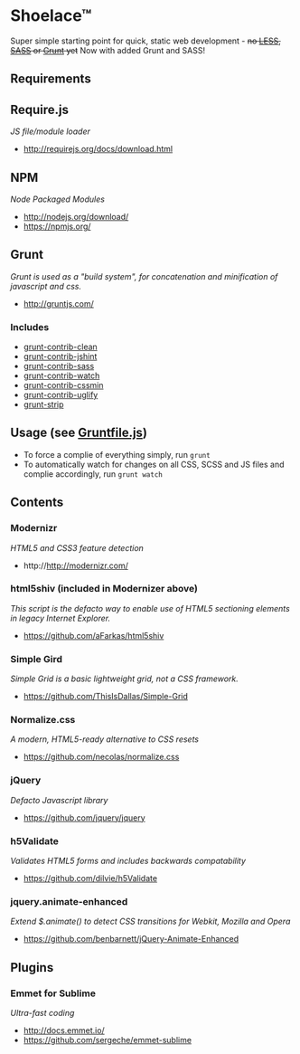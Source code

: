 Shoelace™
=====

Super simple starting point for quick, static web development - ~~no [LESS](http://lesscss.org/), [SASS](http://sass-lang.com/) or [Grunt](http://gruntjs.com/) yet~~ Now with added Grunt and SASS!

## Requirements

## Require.js
*JS file/module loader*
* http://requirejs.org/docs/download.html

## NPM
*Node Packaged Modules*
* http://nodejs.org/download/
* https://npmjs.org/

## Grunt
*Grunt is used as a "build system", for concatenation and minification of javascript and css.*
* http://gruntjs.com/

### Includes
* [grunt-contrib-clean](https://github.com/gruntjs/grunt-contrib-clean)
* [grunt-contrib-jshint](https://github.com/gruntjs/grunt-contrib-jshint)
* [grunt-contrib-sass](https://github.com/gruntjs/grunt-contrib-sass)
* [grunt-contrib-watch](https://github.com/gruntjs/grunt-contrib-watch)
* [grunt-contrib-cssmin](https://github.com/gruntjs/grunt-contrib-cssmin)
* [grunt-contrib-uglify](https://github.com/gruntjs/grunt-contrib-uglify)
* [grunt-strip](https://github.com/jsoverson/grunt-strip)

## Usage (see [Gruntfile.js](Gruntfile.js))
* To force a complie of everything simply, run `grunt`
* To automatically watch for changes on all CSS, SCSS and JS files and complie accordingly, run `grunt watch`

## Contents

### Modernizr
*HTML5 and CSS3 feature detection*
* http://http://modernizr.com/

### html5shiv (included in Modernizer above)
*This script is the defacto way to enable use of HTML5 sectioning elements in legacy Internet Explorer.*
* https://github.com/aFarkas/html5shiv

### Simple Gird
*Simple Grid is a basic lightweight grid, not a CSS framework.*
* https://github.com/ThisIsDallas/Simple-Grid

### Normalize.css
*A modern, HTML5-ready alternative to CSS resets*
* https://github.com/necolas/normalize.css

### jQuery
*Defacto Javascript library*
* https://github.com/jquery/jquery

### h5Validate
*Validates HTML5 forms and includes backwards compatability*
* https://github.com/dilvie/h5Validate

### jquery.animate-enhanced
*Extend $.animate() to detect CSS transitions for Webkit, Mozilla and Opera*
* https://github.com/benbarnett/jQuery-Animate-Enhanced

## Plugins

### Emmet for Sublime
*Ultra-fast coding*
* http://docs.emmet.io/
* https://github.com/sergeche/emmet-sublime
